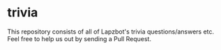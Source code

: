 # trivia
This repository consists of all of Lapzbot's trivia questions/answers etc. Feel free to help us out by sending a Pull Request.
